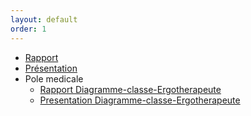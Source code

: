 ```yaml
---
layout: default
order: 1
---
```



- [Rapport](https://labs-web.github.io/conception/documentation/)
- [Présentation](https://labs-web.github.io/conception/documentation/presentation.html#/)
- Pole medicale
  - [Rapport Diagramme-classe-Ergotherapeute](https://cnmh.github.io/conception/documentation/Diagramme-classe-Ergotherapeute/)
  - [Presentation Diagramme-classe-Ergotherapeute](https://cnmh.github.io/conception/documentation/Diagramme-classe-Ergotherapeute/presentation)
